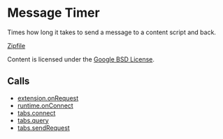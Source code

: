 
Message Timer
=======

Times how long it takes to send a message to a content script and back.

[Zipfile](http://developer.chrome.com/extensions/examples/api/messaging/timer.zip)

Content is licensed under the [Google BSD License](http://code.google.com/google_bsd_license.html).

Calls
-----

* [extension.onRequest](http://developer.chrome.com/extensions/extension.html#event-onRequest)
* [runtime.onConnect](http://developer.chrome.com/extensions/runtime.html#event-onConnect)
* [tabs.connect](http://developer.chrome.com/extensions/tabs.html#method-connect)
* [tabs.query](http://developer.chrome.com/extensions/tabs.html#method-query)
* [tabs.sendRequest](http://developer.chrome.com/extensions/tabs.html#method-sendRequest)
